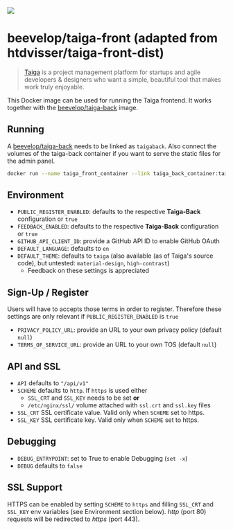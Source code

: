 [![](https://badge.imagelayers.io/beevelop/taiga-front:latest.svg)](https://imagelayers.io/?images=beevelop/taiga-front:latest 'Get your own badge on imagelayers.io')

# beevelop/taiga-front (adapted from htdvisser/taiga-front-dist)
> [Taiga](https://taiga.io/) is a project management platform for startups and agile developers & designers who want a simple, beautiful tool that makes work truly enjoyable.

This Docker image can be used for running the Taiga frontend. It works together with the [beevelop/taiga-back](https://registry.hub.docker.com/u/beevelop/taiga-back/) image.

## Running

A [beevelop/taiga-back](https://registry.hub.docker.com/u/beevelop/taiga-back/) needs to be linked as `taigaback`. Also connect the volumes of the taiga-back container if you want to serve the static files for the admin panel.

```bash
docker run --name taiga_front_container --link taiga_back_container:taigaback --volumes-from taiga_back_container beevelop/taiga-front
```

## Environment
* `PUBLIC_REGISTER_ENABLED`: defaults to the respective **Taiga-Back** configuration or `true`
* `FEEDBACK_ENABLED`: defaults to the respective **Taiga-Back** configuration or `true`
* `GITHUB_API_CLIENT_ID`: provide a GitHub API ID to enable GitHub OAuth
* `DEFAULT_LANGUAGE`: defaults to `en`
* `DEFAULT_THEME`: defaults to `taiga` (also available (as of Taiga's source code), but untested: `material-design`, `high-contrast`)
  * Feedback on these settings is appreciated

## Sign-Up / Register
Users will have to accepts those terms in order to register. Therefore these settings are only relevant if `PUBLIC_REGISTER_ENABLED` is `true`
* `PRIVACY_POLICY_URL`: provide an URL to your own privacy policy (default `null`)
* `TERMS_OF_SERVICE_URL`: provide an URL to your own TOS (default `null`)

## API and SSL
* ``API`` defaults to ``"/api/v1"``
* ``SCHEME`` defaults to ``http``. If ``https`` is used either
  * ``SSL_CRT`` and ``SSL_KEY`` needs to be set **or**
  * ``/etc/nginx/ssl/`` volume attached with ``ssl.crt`` and ``ssl.key`` files
* ``SSL_CRT`` SSL certificate value. Valid only when ``SCHEME`` set to https.
* ``SSL_KEY`` SSL certificate key. Valid only when ``SCHEME`` set to https.

## Debugging
* ``DEBUG_ENTRYPOINT``: set to True to enable Debugging (`set -x`)
* ``DEBUG`` defaults to ``false``

## SSL Support
HTTPS can be enabled by setting ``SCHEME`` to ``https`` and filling ``SSL_CRT``
and ``SSL_KEY`` env variables (see Environment section below). *http* (port 80)
requests will be redirected to *https* (port 443).
